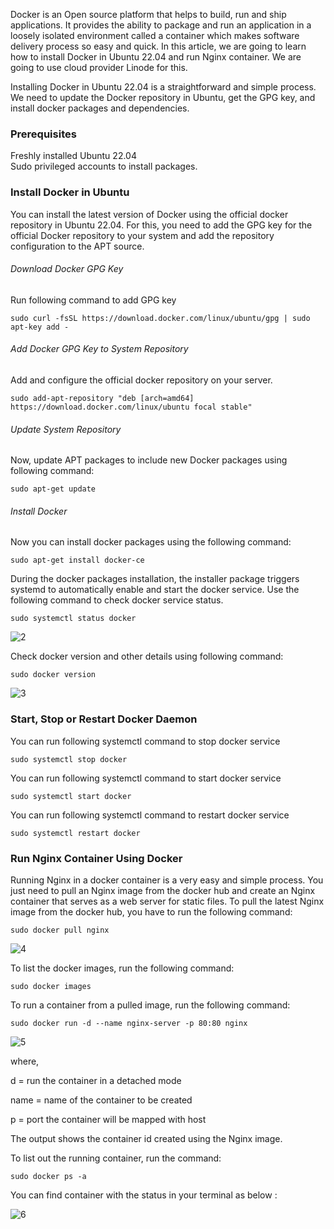 Docker is an Open source platform that helps to build, run and ship applications. It provides the ability to package and run an application in a loosely isolated environment called a container which makes software delivery process so easy and quick.
In this article, we are going to learn how to install Docker in Ubuntu 22.04 and run Nginx container. We are going to use cloud provider Linode for this.

Installing Docker in Ubuntu 22.04 is a straightforward and simple process. We need to update the Docker repository in Ubuntu, get the GPG key, and install docker packages and dependencies.

### Prerequisites
Freshly installed Ubuntu 22.04 <br>
Sudo privileged accounts to install packages.


### Install Docker in Ubuntu
You can install the latest version of Docker using the official docker repository in Ubuntu 22.04. For this, you need to add the GPG key for the official Docker repository to your system and add the repository configuration to the APT source.

###### Download Docker GPG Key
Run following command to add GPG key
```
sudo curl -fsSL https://download.docker.com/linux/ubuntu/gpg | sudo apt-key add -
```
###### Add Docker GPG Key to System Repository
Add and configure the official docker repository on your server.
```
sudo add-apt-repository "deb [arch=amd64] https://download.docker.com/linux/ubuntu focal stable"
```
###### Update System Repository
Now, update APT packages to include new Docker packages using following command:
```
sudo apt-get update
```

###### Install Docker
Now you can install docker packages using the following command:
```
sudo apt-get install docker-ce
```
During the docker packages installation, the installer package triggers systemd to automatically enable and start the docker service. Use the following command to check docker service status.
```
sudo systemctl status docker
```
![2](https://user-images.githubusercontent.com/11027110/203275654-dcb81437-90d0-4898-999f-0f1081559eb1.jpg)

Check docker version and other details using following command:
```
sudo docker version
```
![3](https://user-images.githubusercontent.com/11027110/203275302-80447898-eb21-4fec-aa42-cf171d58acb3.jpg)

### Start, Stop or Restart Docker Daemon
You can run following systemctl command to stop docker service
```
sudo systemctl stop docker
```
You can run following systemctl command to start docker service
```
sudo systemctl start docker
```
You can run following systemctl command to restart docker service
```
sudo systemctl restart docker
```

### Run Nginx Container Using Docker
Running Nginx in a docker container is a very easy and simple process. You just need to pull an Nginx image from the docker hub and create an Nginx container that serves as a web server for static files. To pull the latest Nginx image from the docker hub, you have to run the following command:

```
sudo docker pull nginx
```

![4](https://user-images.githubusercontent.com/11027110/204241250-90b6c1a2-71cf-4f65-8a74-57d5096b0ef1.jpg)


To list the docker images, run the following command:

```
sudo docker images
```

To run a container from a pulled image, run the following command:

```
sudo docker run -d --name nginx-server -p 80:80 nginx
```

![5](https://user-images.githubusercontent.com/11027110/204242174-e11bd394-bbc0-401a-930e-60cdd4456f19.jpg)

where,

d = run the container in a detached mode

name = name of the container to be created

p = port the container will be mapped with host

The output shows the container id created using the Nginx image.

To list out the running container, run the command:
```
sudo docker ps -a
```
You can find container with the status in your terminal as below :

![6](https://user-images.githubusercontent.com/11027110/204242867-74988551-1609-43da-9b88-01f7b017e2d7.jpg)






